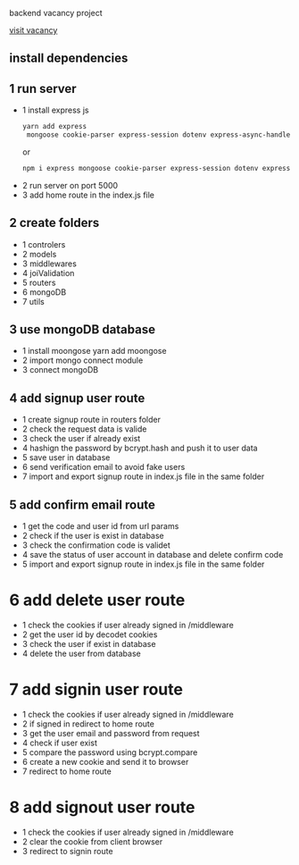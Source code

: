 backend vacancy project
<br/>

[visit vacancy](https://ton-vacancy.vercel.app/)

## install dependencies

## 1 run server

- 1 install express js
  <br/>
  ```bash
  yarn add express
   mongoose cookie-parser express-session dotenv express-async-handler joi jsonwebtoken nodemailer bcrypt
  ```
  or
  ```bash
  npm i express mongoose cookie-parser express-session dotenv express-async-handler joi jsonwebtoken nodemailer bcrypt
  ```
- 2 run server on port 5000
- 3 add home route in the index.js file
  <br/>

## 2 create folders

- 1 controlers
- 2 models
- 3 middlewares
- 4 joiValidation
- 5 routers
- 6 mongoDB
- 7 utils
  <br/>

## 3 use mongoDB database

- 1 install moongose
  yarn add moongose
- 2 import mongo connect module
- 3 connect mongoDB
  <br/>

## 4 add signup user route

- 1 create signup route in routers folder
- 2 check the request data is valide
- 3 check the user if already exist
- 4 hashign the password by bcrypt.hash and push it to user data
- 5 save user in database
- 6 send verification email to avoid fake users
- 7 import and export signup route in index.js file in the same folder
  <br/>

## 5 add confirm email route

- 1 get the code and user id from url params
- 2 check if the user is exist in database
- 3 check the confirmation code is validet
- 4 save the status of user account in database and delete confirm code
- 5 import and export signup route in index.js file in the same folder
  <br/>

# 6 add delete user route

- 1 check the cookies if user already signed in /middleware
- 2 get the user id by decodet cookies
- 3 check the user if exist in database
- 4 delete the user from database
  <br/>

# 7 add signin user route

- 1 check the cookies if user already signed in /middleware
- 2 if signed in redirect to home route
- 3 get the user email and password from request
- 4 check if user exist
- 5 compare the password using bcrypt.compare
- 6 create a new cookie and send it to browser
- 7 redirect to home route
  <br/>

# 8 add signout user route

- 1 check the cookies if user already signed in /middleware
- 2 clear the cookie from client browser
- 3 redirect to signin route

<br/>
<br/>
<br/>
<br/>
